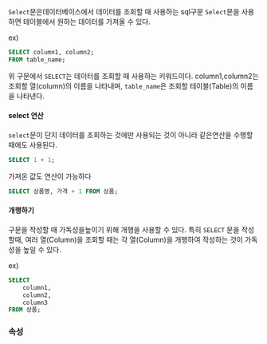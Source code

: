 `Select`문은데이터베이스에서 데이터를 조회할 때 사용하는 sql구문
`Select`문을 사용하면 테이블에서 원하는 데이터를 가져올 수 있다.

ex)
```sql
SELECT column1, column2;
FROM table_name;
```

위 구문에서 `SELECT`는 데이터를 조회할 때 사용하는 키워드이다.  column1,column2는 조회할 열(column)의 이름을 나타내며, `table_name`은 조회할 테이블(Table)의 이름을 나타낸다.

#### select 연산

`select`문이 단지 데이터를 조회하는 것에만 사용되는 것이 아니라 같은연산을 수행할 때에도 사용된다.

```sql
SELECT 1 + 1;
```


가져온 값도 연산이 가능하다

```sql
SELECT 상품명, 가격 + 1 FROM 상품;
```

#### 개행하기
구문을 작성할 때 가독성을높이기 위해 개행을 사용할 수 있다.
특히 `SELECT` 문을 작성할때, 여러 열(Column)을 조회할 때는 각 열(Column)을 개행하여 작성하는 것이 가독성을 높일 수 있다.

ex)
```sql
SELECT
	column1,
	column2,
	column3
FROM 상품;
```


### 속성